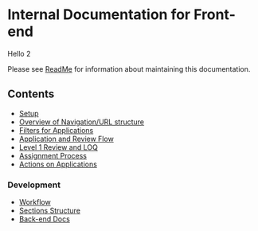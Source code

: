 # Internal Documentation for Front-end

Hello 2

Please see [ReadMe](__README.md) for information about maintaining this documentation.

## Contents

- [Setup](setup/Setup.md)
- [Overview of Navigation/URL structure](Overview-of-Navigation-&-URL-structure.md)
- [Filters for Applications](Filters-for-Applications.md)
- [Application and Review Flow](Application-and-Review-Flow.md)
- [Level 1 Review and LOQ](Level-1-Review-And-LOQ.md)
- [Assignment Process](Assignment-Process.md)
- [Actions on Applications](Actions-on-Applications.md)

### Development

- [Workflow](Development-Workflow.md)
- [Sections Structure](Sections-Structure.md)
- [Back-end Docs](https://github.com/openmsupply/application-manager-server/wiki)
